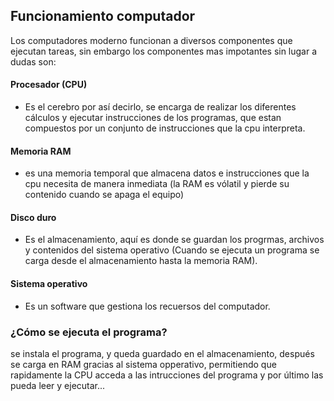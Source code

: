 ## Funcionamiento computador

Los computadores moderno funcionan a diversos componentes que ejecutan tareas, sin embargo los componentes mas impotantes sin lugar a dudas son:

#### Procesador (CPU) 
- Es el cerebro por así decirlo, se encarga de realizar los diferentes cálculos y ejecutar instrucciones de los programas, que estan compuestos por un conjunto de instrucciones que la cpu interpreta.

#### Memoria RAM 
- es una memoria temporal que almacena datos e instrucciones que la cpu necesita de manera inmediata (la RAM es vólatil y pierde su contenido cuando se apaga el equipo)

#### Disco duro
- Es el almacenamiento, aquí es donde se guardan los progrmas, archivos y contenidos del sistema operativo (Cuando se ejecuta un programa se carga desde el almacenamiento hasta la memoria RAM).

#### Sistema operativo
- Es un software que gestiona los recuersos del computador.

### ¿Cómo se ejecuta el programa?

se instala el programa, y queda guardado en el almacenamiento, después se carga en RAM gracias al sistema opperativo, permitiendo que rapidamente la CPU acceda a las intrucciones del programa y por último las pueda leer y ejecutar...
